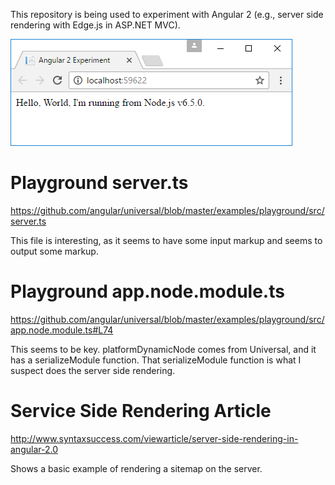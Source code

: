 This repository is being used to experiment with Angular 2 (e.g., server side rendering with Edge.js in ASP.NET MVC).

![Hello World](images/hello.png?raw=true "Hello World")

# Playground server.ts

https://github.com/angular/universal/blob/master/examples/playground/src/server.ts

This file is interesting, as it seems to have some input markup and seems to output some markup.

# Playground app.node.module.ts

https://github.com/angular/universal/blob/master/examples/playground/src/app.node.module.ts#L74

This seems to be key.
platformDynamicNode comes from Universal, and it has a serializeModule function.
That serializeModule function is what I suspect does the server side rendering.

# Service Side Rendering Article

http://www.syntaxsuccess.com/viewarticle/server-side-rendering-in-angular-2.0

Shows a basic example of rendering a sitemap on the server.